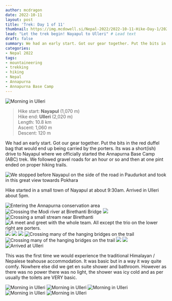 ```yaml
---
author: mcdragon
date: 2022-10-11
layout: post
title: 'Trek: Day 1 of 11'
thumbnail: https://img.mcdowell.si/Nepal-2022/2022-10-11-Hike-Day-1/2022-10-11-Hike-Day-1_680x680.jpg
lead: "Let the trek begin! Nayapul to Ulleri" # Lead text
draft: false
summary: We had an early start. Got our gear together. Put the bits in the red duffel bag that would end up being carried by the porters. Its was a short(ish) drive to Nayapul where we officially started the Annapurna Base Camp (ABC) trek. We followed gravel roads for an hour or so and then at one pint ended on proper hiking trails. 
categories:
- Nepal 2022
tags:
- mountaineering
- trekking
- hiking
- Nepal
- Annapurna
- Annapurna Base Camp
---
```

![Morning in Ulleri](https://img.mcdowell.si/Nepal-2022/2022-10-11-Hike-Day-1/Ulleri-in-the-morning-6.jpg "Morning in Ulleri")

>Hike start: **Nayapul** (1,070 m)  
>Hike end: **Ulleri** (2,020 m)  
>Length: 10.8 km  
>Ascent: 1,060 m  
>Descent: 120 m  

We had an early start. Got our gear together. Put the bits in the red duffel bag that would end up being carried by the porters. 
Its was a short(ish) drive to Nayapul where we officially started the Annapurna Base Camp (ABC) trek.
We followed gravel roads for an hour or so and then at one pint ended on proper hiking trails. 

![We stopped before Nayapul on the side of the road in Paudurkot and took in this great view towards Pokhara](https://img.mcdowell.si/Nepal-2022/2022-10-11-Hike-Day-1/Paudurkot.jpg "We stopped before Nayapul on the side of the road in Paudurkot and took in this great view towards Pokhara")

Hike started in a small town of Nayapul at about 9:30am. Arrived in Ulleri about 5pm.

![Entering the Annapurna conservation area](https://img.mcdowell.si/Nepal-2022/2022-10-11-Hike-Day-1/trek-day-1-1.jpg "Entering the Annapurna conservation area")
![Crossing the Modi river at Birethanti Bridge](https://img.mcdowell.si/Nepal-2022/2022-10-11-Hike-Day-1/trek-day-1-2.jpg "Crossing the Modi river at Birethanti Bridge")
![](https://img.mcdowell.si/Nepal-2022/2022-10-11-Hike-Day-1/trek-day-1-3.jpg "")
![](https://img.mcdowell.si/Nepal-2022/2022-10-11-Hike-Day-1/trek-day-1-4.jpg "Crossing a small stream near Birethanti")
![A meet and greet with the whole team. All except the trio on the lower right are porters.](https://img.mcdowell.si/Nepal-2022/2022-10-11-Hike-Day-1/trek-day-1-5.jpg "A meet and greet with the whole team. All except the trio on the lower right are porters.")
![](https://img.mcdowell.si/Nepal-2022/2022-10-11-Hike-Day-1/trek-day-1-6.jpg "")
![](https://img.mcdowell.si/Nepal-2022/2022-10-11-Hike-Day-1/trek-day-1-7.jpg "")
![](https://img.mcdowell.si/Nepal-2022/2022-10-11-Hike-Day-1/trek-day-1-8.jpg "")
![Crossing many of the hanging bridges on the trail](https://img.mcdowell.si/Nepal-2022/2022-10-11-Hike-Day-1/trek-day-1-9.jpg "Crossing many of the hanging bridges on the trail")
![Crossing many of the hanging bridges on the trail](https://img.mcdowell.si/Nepal-2022/2022-10-11-Hike-Day-1/trek-day-1-10.jpg "Crossing many of the hanging bridges on the trail")
![](https://img.mcdowell.si/Nepal-2022/2022-10-11-Hike-Day-1/trek-day-1-11.jpg "")
![](https://img.mcdowell.si/Nepal-2022/2022-10-11-Hike-Day-1/trek-day-1-12.jpg "")
![Arrived at Ulleri](https://img.mcdowell.si/Nepal-2022/2022-10-11-Hike-Day-1/trek-day-1-13.jpg "Arrived at Ulleri")

This was the first time we would experience the traditional Himalayan / Nepalese teahouse accommodation. It was basic but in a way it way quite comfy. Nowhere else did we get en suite shower and bathroom. However as there was no power there was no light, the shower was icy cold and as per usually the toilets are VERY basic.

![Morning in Ulleri](https://img.mcdowell.si/Nepal-2022/2022-10-11-Hike-Day-1/Ulleri-in-the-morning-1.jpg "Morning in Ulleri")
![Morning in Ulleri](https://img.mcdowell.si/Nepal-2022/2022-10-11-Hike-Day-1/Ulleri-in-the-morning-2.jpg "Morning in Ulleri")
![Morning in Ulleri](https://img.mcdowell.si/Nepal-2022/2022-10-11-Hike-Day-1/Ulleri-in-the-morning-3.jpg "Morning in Ulleri")
![Morning in Ulleri](https://img.mcdowell.si/Nepal-2022/2022-10-11-Hike-Day-1/Ulleri-in-the-morning-4.jpg "Morning in Ulleri")
![Morning in Ulleri](https://img.mcdowell.si/Nepal-2022/2022-10-11-Hike-Day-1/Ulleri-in-the-morning-5.jpg "Morning in Ulleri. There is actually a very basic road up to here.")

